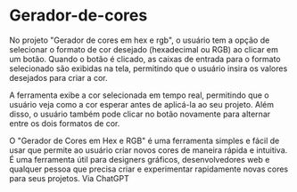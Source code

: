 # Gerador-de-cores
No projeto "Gerador de cores em hex e rgb", o usuário tem a opção de selecionar o formato de cor desejado (hexadecimal ou RGB) ao clicar em um botão. Quando o botão é clicado, as caixas de entrada para o formato selecionado são exibidas na tela, permitindo que o usuário insira os valores desejados para criar a cor.

A ferramenta exibe a cor selecionada em tempo real, permitindo que o usuário veja como a cor esperar antes de aplicá-la ao seu projeto. Além disso, o usuário também pode clicar no botão novamente para alternar entre os dois formatos de cor.

O "Gerador de Cores em Hex e RGB" é uma ferramenta simples e fácil de usar que permite ao usuário criar novos cores de maneira rápida e intuitiva. É uma ferramenta útil para designers gráficos, desenvolvedores web e qualquer pessoa que precisa criar e experimentar rapidamente novas cores para seus projetos.
Via ChatGPT
